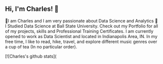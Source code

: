## Hi, I'm Charles! 👋
🔭I am Charles and I am very passionate about Data Science and Analytics
🏫I Studied Data Science at Ball State University. 
Check out my Portfolio for all of my projects, skills and Professional Training Certificates. I am currently opened to work as Data Scientist and located in Indianapolis Area, IN. In my free time, I like to read, hike, travel, and explore different music genres over a cup of tea (In no particular order).
<!--
**cwiredu1/cwiredu1** is a ✨ _special_ ✨ repository because its `README.md` (this file) appears on your GitHub profile.

Here are some ideas to get you started:

- 🔭 I’m currently working on ...
- 🌱 I’m currently learning ...
- 👯 I’m looking to collaborate on ...
- 🤔 I’m looking for help with ...
- 💬 Ask me about ...
- 📫 How to reach me: ...
- 😄 Pronouns: ...
- ⚡ Fun fact: ...
-->
[![Charles's github stats](
